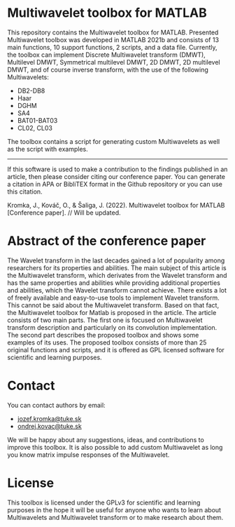 # Multiwavelet toolbox for MATLAB

This repository contains the Multiwavelet toolbox for MATLAB. Presented Multiwavelet toolbox was developed in MATLAB 2021b and consists of 13 main functions, 10 support functions, 2 scripts, and a data file. Currently, the toolbox can implement Discrete Multiwavelet transform (DMWT), Multilevel DMWT, Symmetrical multilevel DMWT, 2D DMWT, 2D multilevel DMWT, and of course inverse transform, with the use of the following Multiwavelets:
- DB2-DB8
- Haar
- DGHM
- SA4
- BAT01-BAT03
- CL02, CL03

The toolbox contains a script for generating custom Multiwavelets as well as the script with examples.  

---

If this software is used to make a contribution to the findings
published in an article, then please consider citing our conference
paper. You can generate a citation in APA or BibliTEX format in the Github repository or you can use this citation.  

Kromka, J., Kováč, O., & Šaliga, J. (2022). Multiwavelet toolbox for MATLAB [Conference paper]. // Will be updated. 

# Abstract of the conference paper

The Wavelet transform in the last decades gained a lot of popularity among researchers for its properties and abilities. The main subject of this article is the Multiwavelet transform, which derivates from the Wavelet transform and has the same properties and abilities while providing additional properties and abilities, which the Wavelet transform cannot achieve. There exists a lot of freely available and easy-to-use tools to implement Wavelet transform. This cannot be said about the Multiwavelet transform. Based on that fact, the Multiwavelet toolbox for Matlab is proposed in the article. The article consists of two main parts. The first one is focused on Multiwavelet transform description and particularly on its convolution implementation.  The second part describes the proposed toolbox and shows some examples of its uses. The proposed toolbox consists of more than 25 original functions and scripts, and it is offered as GPL licensed software for scientific and learning purposes.

# Contact

You can contact authors by email:  
- jozef.kromka@tuke.sk  
- ondrej.kovac@tuke.sk  
  
We will be happy about any suggestions, ideas, and contributions to improve this toolbox. It is also possible to add custom Multiwavelet as long you know matrix impulse responses of the Multiwavelet.

# License
This toolbox is licensed under the GPLv3 for scientific and learning purposes in the hope it will be useful for anyone who wants to learn about Multiwavelets and Multiwavelet transform or to make research about them.  
